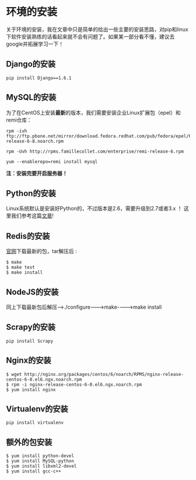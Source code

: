 # 环境的安装 #
关于环境的安装，我在文章中只是简单的给出一些主要的安装思路，对pip和linux下软件安装熟练的话看起来就不会有问题了。如果某一部分看不懂，建议去google并拓展学习一下！

## Django的安装

	pip install Django==1.6.1
	
## MySQL的安装
为了在CentOS上安装**最新**的版本，我们需要安装企业Linux扩展包（epel）和 remi仓库：

	rpm -ivh ftp://ftp.pbone.net/mirror/download.fedora.redhat.com/pub/fedora/epel/6/i386/epel-release-6-8.noarch.rpm

	rpm -Uvh http://rpms.famillecollet.com/enterprise/remi-release-6.rpm

	yum --enablerepo=remi install mysql
	
**注：安装完要开启服务器！**
	
## Python的安装
Linux系统默认是安装好Python的，不过版本是2.6，需要升级到2.7或者3.x ！ 这里我们参考这篇[文章](http://toomuchdata.com/2012/06/25/how-to-install-python-2-7-3-on-centos-6-2/)!

## Redis的安装
[官网](http://redis.io/)下载最新的包，tar解压后 :
	
	$ make 
	$ make test
	$ make install
	
## NodeJS的安装
同上下载最新包后解压-->./configure--->make---->make install

## Scrapy的安装
	
	pip install Scrapy
	
## Nginx的安装

	$ wget http://nginx.org/packages/centos/6/noarch/RPMS/nginx-release-centos-6-0.el6.ngx.noarch.rpm
	$ rpm -i nginx-release-centos-6-0.el6.ngx.noarch.rpm
	$ yum install nginx
	
## Virtualenv的安装

	pip install virtualenv 
	
## 额外的包安装
	
	$ yum install python-devel
	$ yum install MySQL-python
	$ yum install libxml2-devel
	$ yum install gcc-c++
	